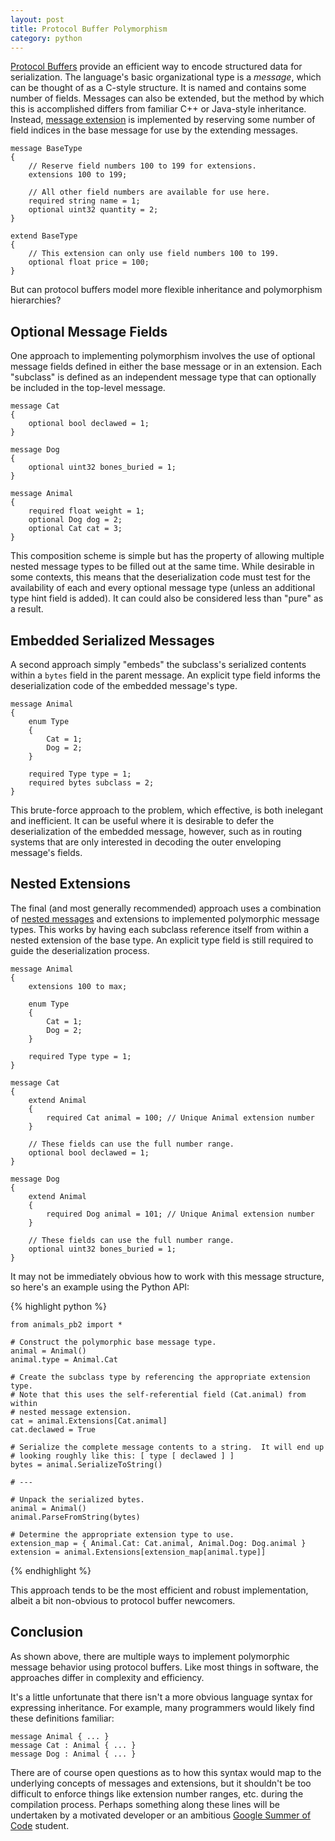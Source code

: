 ```yaml
---
layout: post
title: Protocol Buffer Polymorphism
category: python
---
```


[Protocol Buffers][protobuf] provide an efficient way to encode structured data
for serialization.  The language's basic organizational type is a *message*,
which can be thought of as a C-style structure.  It is named and contains
some number of fields.  Messages can also be extended, but the method by which
this is accomplished differs from familiar C++ or Java-style inheritance.
Instead, [message extension][extensions] is implemented by reserving some
number of field indices in the base message for use by the extending messages.

    message BaseType
    {
        // Reserve field numbers 100 to 199 for extensions.
        extensions 100 to 199;

        // All other field numbers are available for use here.
        required string name = 1;
        optional uint32 quantity = 2;
    }

    extend BaseType
    {
        // This extension can only use field numbers 100 to 199.
        optional float price = 100;
    }

But can protocol buffers model more flexible inheritance and polymorphism
hierarchies?

## Optional Message Fields

One approach to implementing polymorphism involves the use of optional message
fields defined in either the base message or in an extension.  Each "subclass"
is defined as an independent message type that can optionally be included in
the top-level message.

    message Cat
    {
        optional bool declawed = 1;
    }

    message Dog
    {
        optional uint32 bones_buried = 1;
    }

    message Animal
    {
        required float weight = 1;
        optional Dog dog = 2;
        optional Cat cat = 3;
    }

This composition scheme is simple but has the property of allowing multiple
nested message types to be filled out at the same time.  While desirable in
some contexts, this means that the deserialization code must test for the
availability of each and every optional message type (unless an additional
type hint field is added).  It can could also be considered less than "pure"
as a result.

## Embedded Serialized Messages

A second approach simply "embeds" the subclass's serialized contents within a
`bytes` field in the parent message.  An explicit type field informs the
deserialization code of the embedded message's type.

    message Animal
    {
        enum Type
        {
            Cat = 1;
            Dog = 2;
        }

        required Type type = 1;
        required bytes subclass = 2;
    }

This brute-force approach to the problem, which effective, is both inelegant
and inefficient.  It can be useful where it is desirable to defer the
deserialization of the embedded message, however, such as in routing systems
that are only interested in decoding the outer enveloping message's fields.

## Nested Extensions

The final (and most generally recommended) approach uses a combination of
[nested messages][nested] and extensions to implemented polymorphic message
types.  This works by having each subclass reference itself from within a
nested extension of the base type.  An explicit type field is still required to
guide the deserialization process.

    message Animal
    {
        extensions 100 to max;

        enum Type
        {
            Cat = 1;
            Dog = 2;
        }

        required Type type = 1;
    }

    message Cat
    {
        extend Animal
        {
            required Cat animal = 100; // Unique Animal extension number
        }

        // These fields can use the full number range.
        optional bool declawed = 1;
    }

    message Dog
    {
        extend Animal
        {
            required Dog animal = 101; // Unique Animal extension number
        }

        // These fields can use the full number range.
        optional uint32 bones_buried = 1;
    }

It may not be immediately obvious how to work with this message structure, so
here's an example using the Python API:

{% highlight python %}

    from animals_pb2 import *

    # Construct the polymorphic base message type.
    animal = Animal()
    animal.type = Animal.Cat

    # Create the subclass type by referencing the appropriate extension type.
    # Note that this uses the self-referential field (Cat.animal) from within
    # nested message extension.
    cat = animal.Extensions[Cat.animal]
    cat.declawed = True

    # Serialize the complete message contents to a string.  It will end up
    # looking roughly like this: [ type [ declawed ] ]
    bytes = animal.SerializeToString()

    # ---

    # Unpack the serialized bytes.
    animal = Animal()
    animal.ParseFromString(bytes)

    # Determine the appropriate extension type to use.
    extension_map = { Animal.Cat: Cat.animal, Animal.Dog: Dog.animal }
    extension = animal.Extensions[extension_map[animal.type]]

{% endhighlight %}

This approach tends to be the most efficient and robust implementation, albeit
a bit non-obvious to protocol buffer newcomers.

## Conclusion

As shown above, there are multiple ways to implement polymorphic message
behavior using protocol buffers.  Like most things in software, the approaches
differ in complexity and efficiency.

It's a little unfortunate that there isn't a more obvious language syntax for
expressing inheritance.  For example, many programmers would likely find these
definitions familiar:

    message Animal { ... }
    message Cat : Animal { ... }
    message Dog : Animal { ... }

There are of course open questions as to how this syntax would map to the
underlying concepts of messages and extensions, but it shouldn't be too
difficult to enforce things like extension number ranges, etc. during the
compilation process.  Perhaps something along these lines will be undertaken by
a motivated developer or an ambitious [Google Summer of Code][gsoc] student.

[protobuf]: http://code.google.com/p/protobuf/
[extensions]: http://code.google.com/apis/protocolbuffers/docs/proto.html#extensions
[nested]:  http://code.google.com/apis/protocolbuffers/docs/proto.html#nested
[gsoc]: http://code.google.com/soc/
